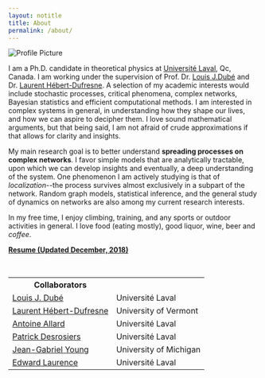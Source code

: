 ```yaml
---
layout: notitle
title: About
permalink: /about/
---
```


<img src="{{ site.baseurl }}/assets/profile_picture.jpg" title="Profile
Picture" class="profile">

I am a Ph.D. candidate in theoretical physics at [Université Laval](https://www.ulaval.ca/), Qc, Canada. I am working under the
supervision of Prof. Dr. [Louis J.Dubé](https://www.dynamica.phy.ulaval.ca/index.php?id=contact) and Dr. [Laurent Hébert-Dufresne](http://laurenthebertdufresne.github.io/).
 A selection of my academic interests would include stochastic processes, critical phenomena, complex networks, Bayesian statistics and efficient computational methods. I am interested in complex systems in general, in understanding how they shape our lives, and how we can aspire to decipher them. I love sound mathematical arguments, but that being said, I am not afraid of crude approximations if that allows for clarity and insights.

My main research goal is to better understand **spreading processes on complex networks**. I favor simple models that are analytically tractable, upon which we can develop insights and eventually, a deep understanding of the system. One phenomenon I am actively studying is that of *localization*--the process survives almost exclusively in a subpart of the network. Random graph models, statistical inference, and the general study of dynamics on networks are also among my current research interests.

In my free time, I enjoy climbing, training, and any sports or outdoor activities in general. I love
food (eating mostly), good liquor, wine, beer and *coffee*.

<b class="gray-box"><a href="/assets/resume/St-Onge_CV_EN_2018.pdf">Resume (Updated December, 2018)</a></b>

<br>
<table cellspacing="0" cellpadding="0" class="table-about table-collabs">
  <tr>
    <th>Collaborators</th><th></th>
  </tr>
   <tr>
    <td><a href="https://www.dynamica.phy.ulaval.ca/index.php?id=contact">Louis J. Dubé</a></td><td>Université Laval</td>
  </tr>
   <tr>
    <td><a href="http://laurenthebertdufresne.github.io">Laurent Hébert-Dufresne</a></td><td>University of Vermont</td>
  </tr>
  <tr>
    <td><a href="http://antoineallard.github.io">Antoine Allard</a></td><td>Université Laval</td>
  </tr>
  <tr>
    <td><a href="https://scholar.google.ca/citations?user=YAqE0O0AAAAJ&hl=fr">Patrick Desrosiers</a></td><td>Université Laval</td>
  </tr>
   <tr>
    <td><a href="http://www.jgyoung.ca">Jean-Gabriel Young</a></td><td>University of Michigan</td>
  </tr>
   <tr>
    <td><a href="http://edwardlaurence.me">Edward Laurence</a></td><td>Université Laval</td>
  </tr>
</table>
<br>
